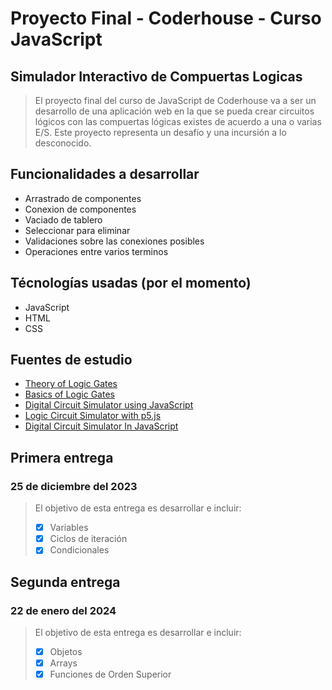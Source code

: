 # Proyecto Final - Coderhouse - Curso JavaScript
## Simulador Interactivo de Compuertas Logicas

> El proyecto final del curso de JavaScript de Coderhouse va a ser un desarrollo de una aplicación web en la que se pueda crear circuitos lógicos con las compuertas lógicas existes de acuerdo a una o varias E/S.
> Este proyecto representa un desafío y una incursión a lo desconocido.

## Funcionalidades a desarrollar

* Arrastrado de componentes
* Conexion de componentes
* Vaciado de tablero
* Seleccionar para eliminar
* Validaciones sobre las conexiones posibles
* Operaciones entre varios terminos

## Técnologías usadas (por el momento)
* JavaScript
* HTML
* CSS

## Fuentes de estudio
- [Theory of Logic Gates](https://en.wikipedia.org/wiki/Logic_gate)
- [Basics of Logic Gates](https://byjus.com/jee/basic-logic-gates/)
- [Digital Circuit Simulator using JavaScript](https://www.youtube.com/watch?v=L9kMNl_6cgw&t=201s&ab_channel=CodeUniverse)
- [Logic Circuit Simulator with p5.js](https://www.youtube.com/watch?v=kCxwUIBVL-A&ab_channel=SalihErdemKaymak)
- [Digital Circuit Simulator In JavaScript](https://www.youtube.com/watch?v=anZPHeA0WKU&t=750s&ab_channel=LowByteProductions)

## **Primera entrega**
### 25 de diciembre del 2023

> El objetivo de esta entrega es desarrollar e incluir:
> - [x] Variables
> - [x] Ciclos de iteración
> - [x] Condicionales

## **Segunda entrega**
### 22 de enero del 2024

> El objetivo de esta entrega es desarrollar e incluir:
> - [x] Objetos
> - [x] Arrays
> - [x] Funciones de Orden Superior

